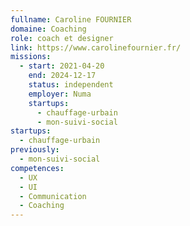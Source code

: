 ```yaml
---
fullname: Caroline FOURNIER
domaine: Coaching
role: coach et designer
link: https://www.carolinefournier.fr/
missions:
  - start: 2021-04-20
    end: 2024-12-17
    status: independent
    employer: Numa
    startups:
      - chauffage-urbain
      - mon-suivi-social
startups:
  - chauffage-urbain
previously:
  - mon-suivi-social
competences:
  - UX
  - UI
  - Communication
  - Coaching
---
```

